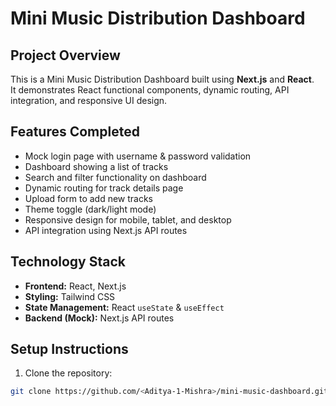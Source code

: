 # Mini Music Distribution Dashboard

## Project Overview
This is a Mini Music Distribution Dashboard built using **Next.js** and **React**.  
It demonstrates React functional components, dynamic routing, API integration, and responsive UI design.

## Features Completed
- Mock login page with username & password validation
- Dashboard showing a list of tracks
- Search and filter functionality on dashboard
- Dynamic routing for track details page
- Upload form to add new tracks
- Theme toggle (dark/light mode)
- Responsive design for mobile, tablet, and desktop
- API integration using Next.js API routes

## Technology Stack
- **Frontend:** React, Next.js
- **Styling:** Tailwind CSS
- **State Management:** React `useState` & `useEffect`
- **Backend (Mock):** Next.js API routes

## Setup Instructions
1. Clone the repository:
```bash
git clone https://github.com/<Aditya-1-Mishra>/mini-music-dashboard.git
